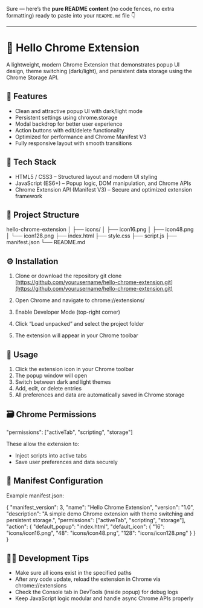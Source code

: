 Sure — here’s the **pure README content** (no code fences, no extra formatting) ready to paste into your `README.md` file 👇

---

# 🌈 Hello Chrome Extension

A lightweight, modern Chrome Extension that demonstrates popup UI design, theme switching (dark/light), and persistent data storage using the Chrome Storage API.

## 🚀 Features

- Clean and attractive popup UI with dark/light mode
- Persistent settings using chrome.storage
- Modal backdrop for better user experience
- Action buttons with edit/delete functionality
- Optimized for performance and Chrome Manifest V3
- Fully responsive layout with smooth transitions

## 🧩 Tech Stack

- HTML5 / CSS3 – Structured layout and modern UI styling
- JavaScript (ES6+) – Popup logic, DOM manipulation, and Chrome APIs
- Chrome Extension API (Manifest V3) – Secure and optimized extension framework

## 📁 Project Structure

hello-chrome-extension
│
├── icons/
│ ├── icon16.png
│ ├── icon48.png
│ └── icon128.png
├── index.html
├── style.css
├── script.js
├── manifest.json
└── README.md

## ⚙️ Installation

1. Clone or download the repository
   git clone [https://github.com/yourusername/hello-chrome-extension.git](https://github.com/yourusername/hello-chrome-extension.git)

2. Open Chrome and navigate to
   chrome://extensions/

3. Enable Developer Mode (top-right corner)

4. Click “Load unpacked” and select the project folder

5. The extension will appear in your Chrome toolbar

## 🧠 Usage

1. Click the extension icon in your Chrome toolbar
2. The popup window will open
3. Switch between dark and light themes
4. Add, edit, or delete entries
5. All preferences and data are automatically saved in Chrome storage

## 🗃️ Chrome Permissions

"permissions": ["activeTab", "scripting", "storage"]

These allow the extension to:

- Inject scripts into active tabs
- Save user preferences and data securely

## 🧰 Manifest Configuration

Example manifest.json:

{
"manifest_version": 3,
"name": "Hello Chrome Extension",
"version": "1.0",
"description": "A simple demo Chrome extension with theme switching and persistent storage.",
"permissions": ["activeTab", "scripting", "storage"],
"action": {
"default_popup": "index.html",
"default_icon": {
"16": "icons/icon16.png",
"48": "icons/icon48.png",
"128": "icons/icon128.png"
}
}
}

## 🧑‍💻 Development Tips

- Make sure all icons exist in the specified paths
- After any code update, reload the extension in Chrome via chrome://extensions
- Check the Console tab in DevTools (inside popup) for debug logs
- Keep JavaScript logic modular and handle async Chrome APIs properly
